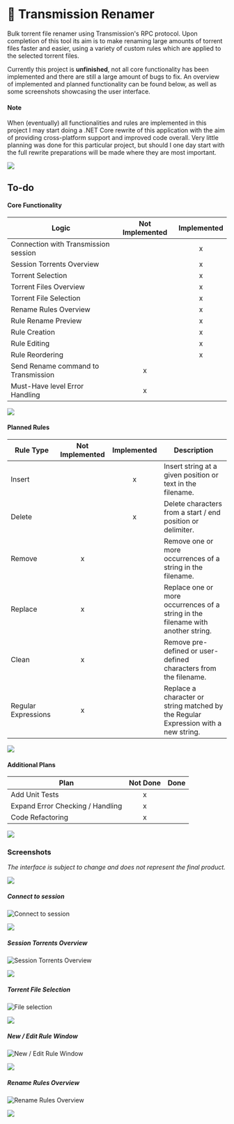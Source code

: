 # 🧲 Transmission Renamer
Bulk torrent file renamer using Transmission's RPC protocol. Upon completion of this tool its aim is to make renaming large amounts of torrent files faster and easier, using a variety of custom rules which are applied to the selected torrent files.

Currently this project is **unfinished**, not all core functionality has been implemented and there are still a large amount of bugs to fix.
An overview of implemented and planned functionality can be found below, as well as some screenshots showcasing the user interface.


#### Note
When (eventually) all functionalities and rules are implemented in this project I may start doing a .NET Core rewrite of this application with the aim of providing cross-platform support and improved code overall. Very little planning was done for this particular project, but should I one day start with the full rewrite preparations will be made where they are most important.


![](/Screenshots/spacer.png?raw=true)

## To-do

#### Core Functionality
| Logic                                | Not Implemented | Implemented |
|--------------------------------------|:---------------:|:-----------:|
| Connection with Transmission session |                 |      x      |
| Session Torrents Overview            |                 |      x      |
| Torrent Selection                    |                 |      x      |
| Torrent Files Overview               |                 |      x      |
| Torrent File Selection               |                 |      x      |
| Rename Rules Overview                |                 |      x      |
| Rule Rename Preview                  |                 |      x      |
| Rule Creation                        |                 |      x      |
| Rule Editing                         |                 |      x      |
| Rule Reordering                      |                 |      x      |
| Send Rename command to Transmission  |        x        |             |
| Must-Have level Error Handling       |        x        |             |

![](/Screenshots/spacer.png?raw=true)

#### Planned Rules
| Rule Type           | Not Implemented | Implemented | Description                                                                        |
|---------------------|:---------------:|:-----------:|------------------------------------------------------------------------------------|
| Insert              |                 |      x      | Insert string at a given position or text in the filename.                         |
| Delete              |                 |      x      | Delete characters from a start / end position or delimiter.                        |
| Remove              |        x        |             | Remove one or more occurrences of a string in the filename.                        |
| Replace             |        x        |             | Replace one or more occurrences of a string in the filename with another string.   |
| Clean               |        x        |             | Remove pre-defined or user-defined characters from the filename.                   |
| Regular Expressions |        x        |             | Replace a character or string matched by the Regular Expression with a new string. |

![](/Screenshots/spacer.png?raw=true)

#### Additional Plans
| Plan                                 | Not Done | Done |
|--------------------------------------|:--------:|:----:|
| Add Unit Tests                       |    x     |      |
| Expand Error Checking / Handling     |    x     |      |
| Code Refactoring                     |    x     |      |

![](/Screenshots/spacer.png?raw=true)

### Screenshots
*The interface is subject to change and does not represent the final product.*

![](/Screenshots/spacer.png?raw=true)

##### Connect to session

![Connect to session](/Screenshots/transmission-renamer_session.png?raw=true "Connect to session")

![](/Screenshots/spacer.png?raw=true)

##### Session Torrents Overview

![Session Torrents Overview](/Screenshots/transmission-renamer_torrents.png?raw=true "Session Torrents Overview")

![](/Screenshots/spacer.png?raw=true)

##### Torrent File Selection

![File selection](/Screenshots/transmission-renamer_files.png?raw=true "File selection")

![](/Screenshots/spacer.png?raw=true)

##### New / Edit Rule Window

![New / Edit Rule Window](/Screenshots/transmission-renamer_newrule.png?raw=true "New / Edit Rule Window")

![](/Screenshots/spacer.png?raw=true)

##### Rename Rules Overview

![Rename Rules Overview](/Screenshots/transmission-renamer_rulepreview.png?raw=true "Rename Rules Overview")

![](/Screenshots/spacer.png?raw=true)
